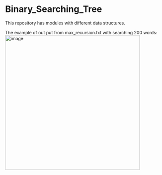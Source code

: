 # Binary_Searching_Tree
This repository has modules with different data structures.



The example of out put from max_recursion.txt with searching 200 words:
<img width="433" alt="image" src="https://user-images.githubusercontent.com/92577191/169338610-d6430b1c-30d8-4d95-81ad-77e27d53209d.png">

